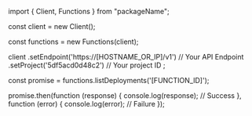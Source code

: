 import { Client, Functions } from "packageName";

const client = new Client();

const functions = new Functions(client);

client
    .setEndpoint('https://[HOSTNAME_OR_IP]/v1') // Your API Endpoint
    .setProject('5df5acd0d48c2') // Your project ID
;

const promise = functions.listDeployments('[FUNCTION_ID]');

promise.then(function (response) {
    console.log(response); // Success
}, function (error) {
    console.log(error); // Failure
});